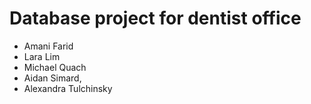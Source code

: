 # Database project for dentist office 

- Amani Farid
- Lara Lim
- Michael Quach
- Aidan Simard, 
- Alexandra Tulchinsky
